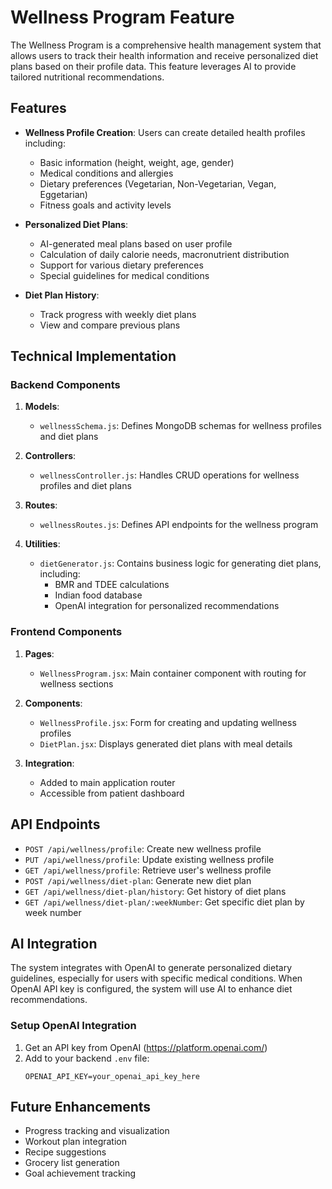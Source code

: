 # Wellness Program Feature

The Wellness Program is a comprehensive health management system that allows users to track their health information and receive personalized diet plans based on their profile data. This feature leverages AI to provide tailored nutritional recommendations.

## Features

- **Wellness Profile Creation**: Users can create detailed health profiles including:
  - Basic information (height, weight, age, gender)
  - Medical conditions and allergies
  - Dietary preferences (Vegetarian, Non-Vegetarian, Vegan, Eggetarian)
  - Fitness goals and activity levels

- **Personalized Diet Plans**: 
  - AI-generated meal plans based on user profile
  - Calculation of daily calorie needs, macronutrient distribution
  - Support for various dietary preferences
  - Special guidelines for medical conditions

- **Diet Plan History**: 
  - Track progress with weekly diet plans
  - View and compare previous plans

## Technical Implementation

### Backend Components

1. **Models**:
   - `wellnessSchema.js`: Defines MongoDB schemas for wellness profiles and diet plans

2. **Controllers**:
   - `wellnessController.js`: Handles CRUD operations for wellness profiles and diet plans

3. **Routes**:
   - `wellnessRoutes.js`: Defines API endpoints for the wellness program

4. **Utilities**:
   - `dietGenerator.js`: Contains business logic for generating diet plans, including:
     - BMR and TDEE calculations
     - Indian food database
     - OpenAI integration for personalized recommendations

### Frontend Components

1. **Pages**:
   - `WellnessProgram.jsx`: Main container component with routing for wellness sections

2. **Components**:
   - `WellnessProfile.jsx`: Form for creating and updating wellness profiles
   - `DietPlan.jsx`: Displays generated diet plans with meal details

3. **Integration**:
   - Added to main application router
   - Accessible from patient dashboard

## API Endpoints

- `POST /api/wellness/profile`: Create new wellness profile
- `PUT /api/wellness/profile`: Update existing wellness profile
- `GET /api/wellness/profile`: Retrieve user's wellness profile
- `POST /api/wellness/diet-plan`: Generate new diet plan
- `GET /api/wellness/diet-plan/history`: Get history of diet plans
- `GET /api/wellness/diet-plan/:weekNumber`: Get specific diet plan by week number

## AI Integration

The system integrates with OpenAI to generate personalized dietary guidelines, especially for users with specific medical conditions. When OpenAI API key is configured, the system will use AI to enhance diet recommendations.

### Setup OpenAI Integration

1. Get an API key from OpenAI (https://platform.openai.com/)
2. Add to your backend `.env` file:
   ```
   OPENAI_API_KEY=your_openai_api_key_here
   ```

## Future Enhancements

- Progress tracking and visualization
- Workout plan integration
- Recipe suggestions
- Grocery list generation
- Goal achievement tracking 